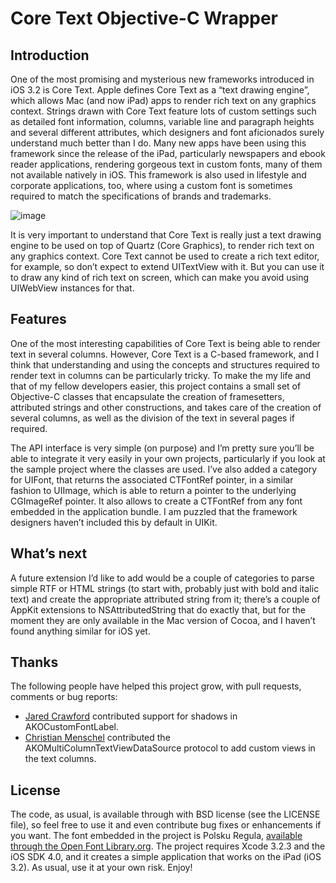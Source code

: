 Core Text Objective-C Wrapper
=============================

Introduction
------------

One of the most promising and mysterious new frameworks introduced in
iOS 3.2 is Core Text. Apple defines Core Text as a “text drawing
engine”, which allows Mac (and now iPad) apps to render rich text on any
graphics context. Strings drawn with Core Text feature lots of custom
settings such as detailed font information, columns, variable line and
paragraph heights and several different attributes, which designers and
font aficionados surely understand much better than I do. Many new apps
have been using this framework since the release of the iPad,
particularly newspapers and ebook reader applications, rendering
gorgeous text in custom fonts, many of them not available natively in
iOS. This framework is also used in lifestyle and corporate
applications, too, where using a custom font is sometimes required to
match the specifications of brands and trademarks.

![image](http://akosma.com/wp/wp-content/uploads/2010/07/coretextwrapper.png)

It is very important to understand that Core Text is really just a text
drawing engine to be used on top of Quartz (Core Graphics), to render
rich text on any graphics context. Core Text cannot be used to create a
rich text editor, for example, so don’t expect to extend UITextView with
it. But you can use it to draw any kind of rich text on screen, which
can make you avoid using UIWebView instances for that.

Features
--------

One of the most interesting capabilities of Core Text is being able to
render text in several columns. However, Core Text is a C-based
framework, and I think that understanding and using the concepts and
structures required to render text in columns can be particularly
tricky. To make the my life and that of my fellow developers easier,
this project contains a small set of Objective-C classes that
encapsulate the creation of framesetters, attributed strings and other
constructions, and takes care of the creation of several columns, as
well as the division of the text in several pages if required.

The API interface is very simple (on purpose) and I’m pretty sure you’ll
be able to integrate it very easily in your own projects, particularly
if you look at the sample project where the classes are used. I’ve also
added a category for UIFont, that returns the associated CTFontRef
pointer, in a similar fashion to UIImage, which is able to return a
pointer to the underlying CGImageRef pointer. It also allows to create a
CTFontRef from any font embedded in the application bundle. I am puzzled
that the framework designers haven’t included this by default in UIKit.

What’s next
-----------

A future extension I’d like to add would be a couple of categories to
parse simple RTF or HTML strings (to start with, probably just with bold
and italic text) and create the appropriate attributed string from it;
there’s a couple of AppKit extensions to NSAttributedString that do
exactly that, but for the moment they are only available in the Mac
version of Cocoa, and I haven’t found anything similar for iOS yet.

Thanks
------

The following people have helped this project grow, with pull requests,
comments or bug reports:

-   [Jared Crawford](https://github.com/JaredCrawford) contributed
    support for shadows in AKOCustomFontLabel.
-   [Christian Menschel](http://www.tapwork.de) contributed the
    AKOMultiColumnTextViewDataSource protocol to add custom views in the
    text columns.

License
-------

The code, as usual, is available through with BSD license (see the
LICENSE file), so feel free to use it and even contribute bug fixes or
enhancements if you want. The font embedded in the project is Polsku
Regula, [available through the Open Font
Library.org](http://openfontlibrary.org/files/ospublish/140). The
project requires Xcode 3.2.3 and the iOS SDK 4.0, and it creates a
simple application that works on the iPad (iOS 3.2). As usual, use it at
your own risk. Enjoy!
